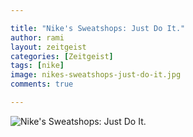 ```yaml
---

title: "Nike's Sweatshops: Just Do It."
author: rami
layout: zeitgeist 
categories: [Zeitgeist]
tags: [nike]
image: nikes-sweatshops-just-do-it.jpg
comments: true

---
```


![Nike's Sweatshops: Just Do It.](/assets/images/content/zeitgeist/nikes-sweatshops-just-do-it.jpg)
